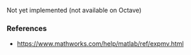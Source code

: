Not yet implemented (not available on Octave)

### References

- https://www.mathworks.com/help/matlab/ref/expmv.html
